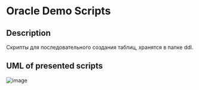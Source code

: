 # Oracle Demo Scripts

## Description

Скрипты для последовательного создания таблиц, хранятся в папке ddl.

## UML of presented scripts

![image](https://github.com/Matster07/oracle-demo/assets/60222325/2366a2d5-b80d-4feb-a96e-3b48dfffe415)
